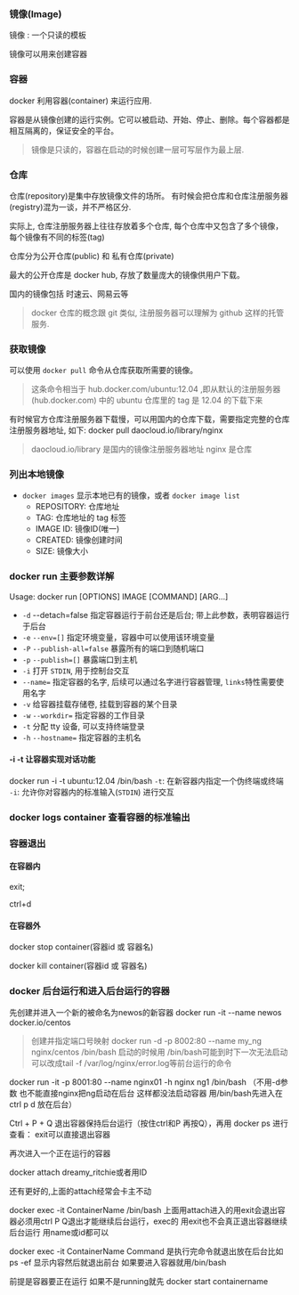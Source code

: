 ### 镜像(Image)
镜像 : 一个只读的模板

镜像可以用来创建容器

### 容器
docker 利用容器(container) 来运行应用.

容器是从镜像创建的运行实例。它可以被启动、开始、停止、删除。每个容器都是相互隔离的，保证安全的平台。

> 镜像是只读的，容器在启动的时候创建一层可写层作为最上层.

### 仓库
仓库(repository)是集中存放镜像文件的场所。
有时候会把仓库和仓库注册服务器(registry)混为一谈，并不严格区分.

实际上, 仓库注册服务器上往往存放着多个仓库, 每个仓库中又包含了多个镜像，每个镜像有不同的标签(tag)

仓库分为公开仓库(public) 和 私有仓库(private)

最大的公开仓库是 docker hub, 存放了数量庞大的镜像供用户下载。

国内的镜像包括 时速云、网易云等

> docker 仓库的概念跟 git 类似, 注册服务器可以理解为 github 这样的托管服务.

### 获取镜像
可以使用 `docker pull` 命令从仓库获取所需要的镜像。
> 这条命令相当于 hub.docker.com/ubuntu:12.04 ,即从默认的注册服务器(hub.docker.com) 中的 ubuntu
仓库里的 tag 是 12.04 的下载下来

有时候官方仓库注册服务器下载慢，可以用国内的仓库下载，需要指定完整的仓库注册服务器地址, 如下:
docker pull daocloud.io/library/nginx
> daocloud.io/library 是国内的镜像注册服务器地址  nginx 是仓库

### 列出本地镜像
 - `docker images` 显示本地已有的镜像，或者 `docker image list`
    + REPOSITORY: 仓库地址
    + TAG: 仓库地址的 tag 标签
    + IMAGE ID: 镜像ID(唯一)
    + CREATED: 镜像创建时间
    + SIZE: 镜像大小
    
### docker run 主要参数详解
Usage: docker run \[OPTIONS\] IMAGE \[COMMAND\] \[ARG...\]
 - `-d`  --detach=false 指定容器运行于前台还是后台; 带上此参数，表明容器运行于后台
 - `-e` `--env=[]`      指定环境变量，容器中可以使用该环境变量
 - `-P` `--publish-all=false` 暴露所有的端口到随机端口
 - `-p` `--publish=[]`  暴露端口到主机
 - `-i` 打开 `STDIN`, 用于控制台交互
 - `--name=` 指定容器的名字, 后续可以通过名字进行容器管理, `links`特性需要使用名字
 - `-v` 给容器挂载存储卷, 挂载到容器的某个目录
 - `-w` `--workdir=` 指定容器的工作目录
 - `-t`  分配 tty 设备, 可以支持终端登录
 - `-h` `--hostname=` 指定容器的主机名
#### -i -t 让容器实现对话功能
docker run  -i -t ubuntu:12.04 /bin/bash
`-t`: 在新容器内指定一个伪终端或终端
`-i`: 允许你对容器内的标准输入(`STDIN`) 进行交互

### docker logs container 查看容器的标准输出


### 容器退出
#### 在容器内
exit;

ctrl+d
#### 在容器外
docker stop container(容器id 或 容器名)

docker kill container(容器id 或 容器名)




### docker 后台运行和进入后台运行的容器
先创建并进入一个新的被命名为newos的新容器    docker run -it --name newos docker.io/centos   

> 创建并指定端口号映射 docker run -d -p 8002:80 --name my_ng nginx/centos /bin/bash   启动的时候用 /bin/bash可能到时下一次无法启动 可以改成tail -f /var/log/nginx/error.log等前台运行的命令

docker run -it -p 8001:80 --name nginx01 -h nginx ng1 /bin/bash （不用-d参数 也不能直接nginx把ng启动在后台 这样都没法启动容器  用/bin/bash先进入在ctrl p d 放在后台）

Ctrl + P + Q 退出容器保持后台运行（按住ctrl和P 再按Q），再用 docker ps 进行查看：  exit可以直接退出容器

再次进入一个正在运行的容器

docker attach dreamy_ritchie或者用ID 

还有更好的,上面的attach经常会卡主不动

docker exec -it ContainerName /bin/bash  上面用attach进入的用exit会退出容器必须用ctrl P Q退出才能继续后台运行，exec的 用exit也不会真正退出容器继续后台运行  用name或id都可以

docker exec -it ContainerName Command 是执行完命令就退出放在后台比如 ps -ef 显示内容然后就退出前台  如果要进入容器就用/bin/bash

前提是容器要正在运行   如果不是running就先 docker start containername
 



